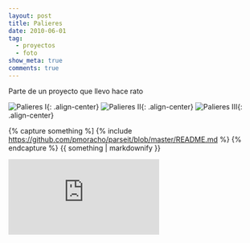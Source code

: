 ```yaml
---
layout: post
title: Palieres
date: 2010-06-01
tag:
  - proyectos
  - foto
show_meta: true
comments: true
---
```

Parte de un proyecto que llevo hace rato


![Palieres I][1]{: .align-center}
![Palieres II][2]{: .align-center}
![Palieres III][3]{: .align-center}

[1]: https://lh3.googleusercontent.com/SYeTtnYfTBk7da1jsLUZR_HKgB7weMOy14hPPg9NPpvEtd6M0pTsQevELdEXpNcChpJBx6vEaDxzpXwI9b7o8ONxB9crbFu-rdgDxB_q5Ume_uauX1TlIKIuMUxvJWmpQx9tNlqYwGL6nSwFurfVw-eKW7a2PyrjOMqvxuRKgItVtIvBYhOZS2LL-FKPZJU8ICWISbojdrQltkTchn_r6HGfCilqnnKw9RkgKgIZm0-dy8tEbB_GSCQAGmaLkT5ai_eLsSgc0yIdJ-ZsweHKMh2L4_horeXnknVy5y6WKNlhpe99Ga4cFwYW17zS8aFgVAuVg8kBUu3Op-M71GYITP6u4ZrHQZd9gt3IkpL3_sHRdQ0o_5Gsqr29p8Eeu48FmHitGp8Qdj33Cm4niq9P90LxQnL2Q6GOBXxmI1ejwY0EaX0mWIhVblE-oILbixfiQA9NhW-us5Z_gKR51DnZORYHaccf_nSFgEQd_VhQP5sRdl8Lj2D62kN9Q3h1DCqhIBGwRHL_uK4Drce6k-72xQ4Pd_1UkmpJNwVhkBK4NjAQOdXJLduOXcr14ihUZYyPwsluMemX3O7Wl0E-VUZO4-0xFAPx2E-_y8YBskIJDIqZnWoIkiqf=w1029-h679-no
[2]: https://lh3.googleusercontent.com/wwzki-F5UdcapSsQ6KlbCFI3yMX9wcJiufODUDt7WtlybFhvyNTx5uG3XrShPZCdOWcXrQzdNbEQNhLO4uOTZx74yzMRZPVAlXMfWR-KsdysIF98w_p9IEJwDhCj_uIroMd7pgkQ6SqNmwPum6NsQMNf9TNU2RVgOrXBF5elOHjPoo93eGsSfjEenH_F9D5kOum5aGdIltKuo06TxgRNebuCEzFh6s3GgYfeag58zt9lkjsB1X_FG4MsIrXQwQvKPUCrdYWMGadIC55IJYC2PJCuAzWpJWlD6EAcQKCOSjis7jYq1HHZHkxgKmwcqC0yJTftLmaVZV3gOdN-4jSOZRv0gM44E56ahXZfdFr73YMJ1VVd-yu1-6uxVsjbd0RaCebrlzJAPl4diB7_llHlzQczfEZb-ga_EBsicFfZohLdRAcgLNPnuAOULEYlqQy56UFOYSi9K0Te0g3twIJBgzkvxvdncHqK8mKREPfhPzF5uZye6upr6CSUGRwaKgGeW1zNd54qy09s_NDHmfsfIPIiIYeUjxdnx8gigK8vdGbIsdHZGkZIORhSl2GSIRlOxrmACvCWfYVZ-bQagUcQ0DojtqF80AF6swvLH8nRvJl9dEoQ5kVH=w1076-h679-no
[3]: https://lh3.googleusercontent.com/YdOwRGp4f_f924maCdcIgKHge3xIAVxHLENLopAGXCrHUCZ7qI8ZiuFdZZ2aVzyqoYta9DeDxXp54OXVhPy4lSa6639w_N6rGwqOemfVyfcMQD6zNGccD9AUuCcb8MJOLjAJ3VyoQ5Z5fAOCNOiZV2jvovb9XMh-h_RYvAJxOuw_osVM5_zXgPcfoX-FiY-N3tJ2bDlc62P4X2DLraqhm9LDxEUQ6PCbM9XJyKAgeq7KFu-o3QqZ7Q6srxh-3newT8zktnx6s-1T0eLnqgOwRN4IkX9_8Dxdow4ls-YWIQem5qQ0UW-jyeSEQRrX1Yh1rgB0DYJ_QxiRq2FS33UVBrNGgfeHGG8RoMhXNDz89siS13LVNdQ6q-Ofofq5y2cGstF79m8z5ztEk6rMOmIoxSeGTdqj3nxhjSC5qAUHnBNiEw5XnF1FJR6m3wCwFQNwXhGlaPGTSHpaX1ZJOqjpByr7eGmL58QlSQtLopAtRfxjPWhpButcn_bo2Ev3W6SGlxZcxU2sX_0Oyd8LWQ0kkJCwc0FZC2MyM3eb8Id6JzUXNXtBXltRO2ZJcp9FZbKp07QKMqTvmRK-TmCWgqixCTvAjXX_hFNM3IVCA4Jtp8uT00E0HCl3=w429-h679-no


{% capture something %]
{% include https://github.com/pmoracho/parseit/blob/master/README.md %}
{% endcapture %}
{{ something | markdownify }}

![Ver](https://github.com/pmoracho/parseit/blob/master/README.md)
